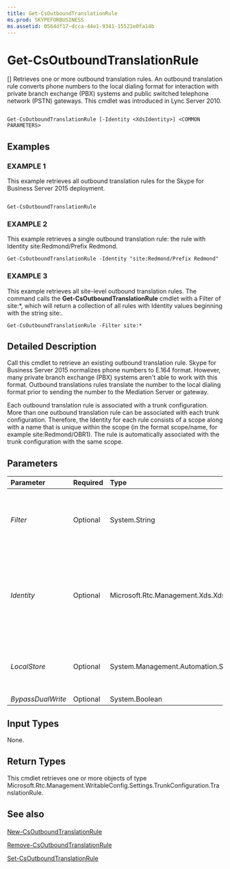 ```yaml
---
title: Get-CsOutboundTranslationRule
ms.prod: SKYPEFORBUSINESS
ms.assetid: 0564df17-dcca-44e1-9341-15521e0fa14b
---
```



# Get-CsOutboundTranslationRule
[]
Retrieves one or more outbound translation rules. An outbound translation rule converts phone numbers to the local dialing format for interaction with private branch exchange (PBX) systems and public switched telephone network (PSTN) gateways. This cmdlet was introduced in Lync Server 2010.
  
    
    


```

Get-CsOutboundTranslationRule [-Identity <XdsIdentity>] <COMMON PARAMETERS>

```


## Examples


  
    
    

### EXAMPLE 1

This example retrieves all outbound translation rules for the Skype for Business Server 2015 deployment.
  
    
    

```

Get-CsOutboundTranslationRule
```


### EXAMPLE 2

This example retrieves a single outbound translation rule: the rule with Identity site:Redmond/Prefix Redmond.
  
    
    

```
Get-CsOutboundTranslationRule -Identity "site:Redmond/Prefix Redmond"
```


### EXAMPLE 3

This example retrieves all site-level outbound translation rules. The command calls the **Get-CsOutboundTranslationRule** cmdlet with a Filter of site:*, which will return a collection of all rules with Identity values beginning with the string site:.
  
    
    

```
Get-CsOutboundTranslationRule -Filter site:*
```


## Detailed Description

Call this cmdlet to retrieve an existing outbound translation rule. Skype for Business Server 2015 normalizes phone numbers to E.164 format. However, many private branch exchange (PBX) systems aren't able to work with this format. Outbound translations rules translate the number to the local dialing format prior to sending the number to the Mediation Server or gateway.
  
    
    
Each outbound translation rule is associated with a trunk configuration. More than one outbound translation rule can be associated with each trunk configuration. Therefore, the Identity for each rule consists of a scope along with a name that is unique within the scope (in the format scope/name, for example site:Redmond/OBR1). The rule is automatically associated with the trunk configuration with the same scope.
  
    
    

## Parameters



|**Parameter**|**Required**|**Type**|**Description**|
|:-----|:-----|:-----|:-----|
| _Filter_ <br/> |Optional  <br/> |System.String  <br/> |Performs a wildcard search on Identity that allows you to narrow down your results to only those outbound translation rules whose identities match the given wildcard string.  <br/> |
| _Identity_ <br/> |Optional  <br/> |Microsoft.Rtc.Management.Xds.XdsIdentity  <br/> |The unique identifier for the outbound translation rule you want to retrieve. The Identity consists of the scope followed by a unique name within each scope (for example, site:Redmond/OutboundRule1). Specifying a value for Identity will return at most one outbound translation rule.  <br/> |
| _LocalStore_ <br/> |Optional  <br/> |System.Management.Automation.SwitchParameter  <br/> |Retrieves the outbound translation rule from the local replica of the Central Management store, rather than the Central Management store itself.  <br/> |
| _BypassDualWrite_ <br/> |Optional  <br/> |System.Boolean  <br/> |PARAMVALUE: $true | $false  <br/> |
   

## Input Types

None.
  
    
    

## Return Types

This cmdlet retrieves one or more objects of type Microsoft.Rtc.Management.WritableConfig.Settings.TrunkConfiguration.TranslationRule.
  
    
    

## See also


#### 


  
    
    
 [New-CsOutboundTranslationRule](new-csoutboundtranslationrule.md)
  
    
    
 [Remove-CsOutboundTranslationRule](remove-csoutboundtranslationrule.md)
  
    
    
 [Set-CsOutboundTranslationRule](set-csoutboundtranslationrule.md)
